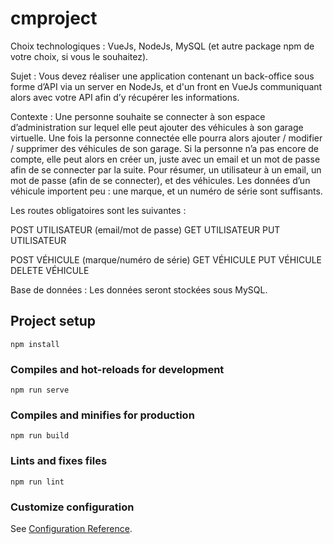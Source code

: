 # cmproject

Choix technologiques : VueJs, NodeJs, MySQL (et autre package npm de votre choix, si vous le souhaitez).

Sujet : Vous devez réaliser une application contenant un back-office sous forme d’API via un server en NodeJs, et d'un front en VueJs communiquant alors avec votre API afin d’y récupérer les informations. 

Contexte : Une personne souhaite se connecter à son espace d’administration sur lequel elle peut ajouter des véhicules à son garage virtuelle. Une fois la personne connectée elle pourra alors ajouter / modifier / supprimer des véhicules de son garage.
Si la personne n’a pas encore de compte, elle peut alors en créer un, juste avec un email et un mot de passe afin de se connecter par la suite. Pour résumer, un utilisateur à un email, un mot de passe (afin de se connecter), et des véhicules.
Les données d’un véhicule importent peu : une marque, et un numéro de série sont suffisants.

Les routes obligatoires sont les suivantes : 

POST UTILISATEUR (email/mot de passe)
GET UTILISATEUR
PUT UTILISATEUR

POST VÉHICULE (marque/numéro de série)
GET VÉHICULE
PUT VÉHICULE
DELETE VÉHICULE

Base de données :
Les données seront stockées sous MySQL.

## Project setup
```
npm install
```

### Compiles and hot-reloads for development
```
npm run serve
```

### Compiles and minifies for production
```
npm run build
```

### Lints and fixes files
```
npm run lint
```

### Customize configuration
See [Configuration Reference](https://cli.vuejs.org/config/).
